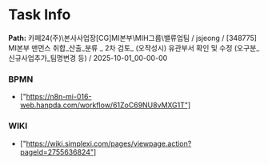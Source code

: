 # Task Info

**Path:** 카페24(주)\본사사업장\[CG]MI본부\MIH그룹\밸류업팀 / jsjeong / [348775] MI본부 맨먼스 취합_산출_분류 _ 2차 검토_ (오작성시) 유관부서 확인 및 수정 (오구분_신규사업추가_팀명변경 등) / 2025-10-01_00-00-00

### BPMN
- ["https://n8n-mi-016-web.hanpda.com/workflow/61ZoC69NU8vMXG1T"]

### WIKI
- ["https://wiki.simplexi.com/pages/viewpage.action?pageId=2755636824"]

